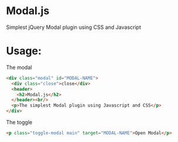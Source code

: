 Modal.js
========

Simplest jQuery Modal plugin using CSS and Javascript

Usage:
======
The modal
```html
<div class="modal" id="MODAL-NAME">
  <div class="close">close</div>
  <header>
    <h2>Modal.js</h2>
  </header><br/>				    
  <p>The simplest Modal plugin using Javascript and CSS</p>
</div>
```
The toggle
```html
<p class="toggle-modal main" target="MODAL-NAME">Open Modal</p>
```
